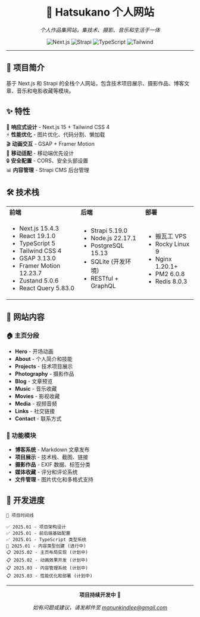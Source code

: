 <div align="center">

# 🌟 Hatsukano 个人网站

*个人作品集网站，集技术、摄影、音乐和生活于一体*

![Next.js](https://img.shields.io/badge/Next.js-15.4.3-black?style=flat-square&logo=next.js)
![Strapi](https://img.shields.io/badge/Strapi-5.19.0-blue?style=flat-square&logo=strapi)
![TypeScript](https://img.shields.io/badge/TypeScript-5-blue?style=flat-square&logo=typescript)
![Tailwind](https://img.shields.io/badge/Tailwind-4-06B6D4?style=flat-square&logo=tailwindcss)

</div>

---

## 💫 项目简介

基于 Next.js 和 Strapi 的全栈个人网站，包含技术项目展示、摄影作品、博客文章、音乐和电影收藏等模块。

## ✨ 特性

🎨 **响应式设计** - Next.js 15 + Tailwind CSS 4  
⚡ **性能优化** - 图片优化、代码分割、懒加载  
🎬 **动画交互** - GSAP + Framer Motion  
📱 **移动适配** - 移动端优先设计  
🔒 **安全配置** - CORS、安全头部设置  
📊 **内容管理** - Strapi CMS 后台管理  

## 🛠️ 技术栈

<table>
<tr>
<td><strong>前端</strong></td>
<td><strong>后端</strong></td>
<td><strong>部署</strong></td>
</tr>
<tr>
<td>

- Next.js 15.4.3
- React 19.1.0
- TypeScript 5
- Tailwind CSS 4
- GSAP 3.13.0
- Framer Motion 12.23.7
- Zustand 5.0.6
- React Query 5.83.0

</td>
<td>

- Strapi 5.19.0
- Node.js 22.17.1
- PostgreSQL 15.13
- SQLite (开发环境)
- RESTful + GraphQL

</td>
<td>

- 搬瓦工 VPS
- Rocky Linux 9
- Nginx 1.20.1+
- PM2 6.0.8
- Redis 8.0.3

</td>
</tr>
</table>

## 🎯 网站内容

### 🏠 主页分段

- **Hero** - 开场动画
- **About** - 个人简介和技能
- **Projects** - 技术项目展示
- **Photography** - 摄影作品
- **Blog** - 文章预览
- **Music** - 音乐收藏
- **Movies** - 影视收藏
- **Media** - 视频音频
- **Links** - 社交链接
- **Contact** - 联系方式

### 📝 功能模块

- **博客系统** - Markdown 文章发布
- **项目展示** - 技术栈、截图、链接
- **摄影作品** - EXIF 数据、标签分类
- **媒体收藏** - 评分和评论系统
- **文件管理** - 图片优化和多格式支持

## 🚧 开发进度

```
📅 项目时间线

✅ 2025.01 - 项目架构设计
✅ 2025.01 - 前后端基础配置
✅ 2025.01 - TypeScript 类型系统
🔄 2025.01 - 内容类型创建 (进行中)
📋 2025.02 - 主页布局实现 (计划中)
📋 2025.02 - 动画效果开发 (计划中)
📋 2025.03 - 内容管理系统 (计划中)
📋 2025.03 - 性能优化和部署 (计划中)
```

---

<div align="center">

**项目持续开发中** 🚀

*如有问题或建议，请发邮件至 manunkindlee@gmail.com*

</div>
